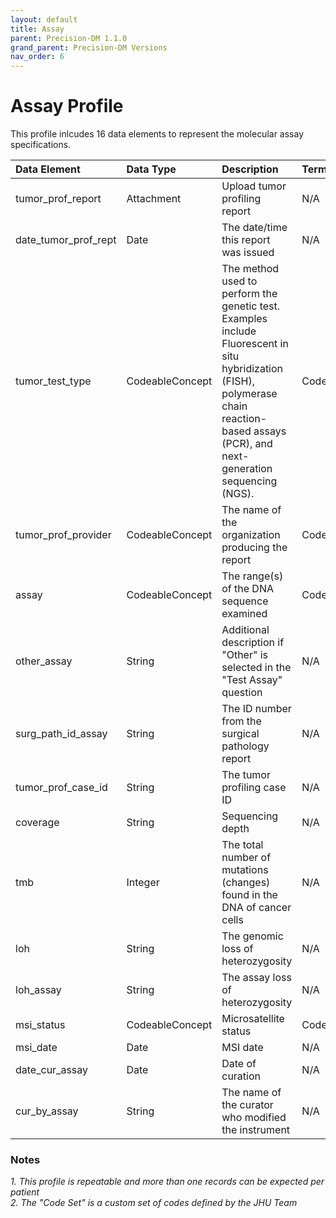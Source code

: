 ```yaml
---
layout: default
title: Assay
parent: Precision-DM 1.1.0
grand_parent: Precision-DM Versions
nav_order: 6
---
```


# Assay Profile

This profile inlcudes 16 data elements to represent the molecular assay specifications.


| Data Element | Data Type     | Description | Terminology| Required
|:-------------|:--------------|:------------|:--------|:--------|
tumor_prof_report|Attachment|Upload tumor profiling report|N/A|Required
date_tumor_prof_rept|Date|The date/time this report was issued|N/A|Required
tumor_test_type|CodeableConcept|The method used to perform the genetic test.  Examples include Fluorescent in situ hybridization (FISH), polymerase chain reaction-based assays (PCR), and next-generation sequencing (NGS).|Code Set|Required
tumor_prof_provider|CodeableConcept|The name of the organization producing the report|Code Set|Required
assay|CodeableConcept|The range(s) of the DNA sequence examined|Code Set|Required
other_assay|String|Additional description if "Other" is selected in the "Test Assay" question|N/A|Required
surg_path_id_assay|String|The ID number from the surgical pathology report|N/A|Required
tumor_prof_case_id|String|The tumor profiling case ID|N/A|Required
coverage|String|Sequencing depth|N/A|Required
tmb|Integer|The total number of mutations (changes) found in the DNA of cancer cells|N/A|Required
loh|String|The genomic loss of heterozygosity|N/A|Required
loh_assay|String|The assay loss of heterozygosity|N/A|Required
msi_status|CodeableConcept|Microsatellite status|Code Set|Required
msi_date|Date|MSI date|N/A|Required
date_cur_assay|Date|Date of curation|N/A|Required if known
cur_by_assay|String|The name of the curator who modified the instrument|N/A|Required if known


### Notes
<em>1. This profile is repeatable and more than one records can be expected per patient</em>\
<em>2. The "Code Set" is a custom set of codes defined by the JHU Team</em>